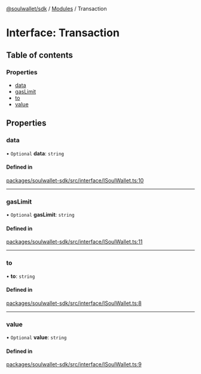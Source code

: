 [@soulwallet/sdk](../README.md) / [Modules](../modules.md) / Transaction

# Interface: Transaction

## Table of contents

### Properties

- [data](Transaction.md#data)
- [gasLimit](Transaction.md#gaslimit)
- [to](Transaction.md#to)
- [value](Transaction.md#value)

## Properties

### data

• `Optional` **data**: `string`

#### Defined in

[packages/soulwallet-sdk/src/interface/ISoulWallet.ts:10](https://github.com/jayden-sudo/soulwalletlib/blob/9df1426/packages/soulwallet-sdk/src/interface/ISoulWallet.ts#L10)

___

### gasLimit

• `Optional` **gasLimit**: `string`

#### Defined in

[packages/soulwallet-sdk/src/interface/ISoulWallet.ts:11](https://github.com/jayden-sudo/soulwalletlib/blob/9df1426/packages/soulwallet-sdk/src/interface/ISoulWallet.ts#L11)

___

### to

• **to**: `string`

#### Defined in

[packages/soulwallet-sdk/src/interface/ISoulWallet.ts:8](https://github.com/jayden-sudo/soulwalletlib/blob/9df1426/packages/soulwallet-sdk/src/interface/ISoulWallet.ts#L8)

___

### value

• `Optional` **value**: `string`

#### Defined in

[packages/soulwallet-sdk/src/interface/ISoulWallet.ts:9](https://github.com/jayden-sudo/soulwalletlib/blob/9df1426/packages/soulwallet-sdk/src/interface/ISoulWallet.ts#L9)
